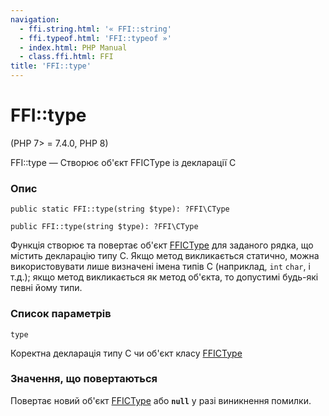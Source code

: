 ```yaml
---
navigation:
  - ffi.string.html: '« FFI::string'
  - ffi.typeof.html: 'FFI::typeof »'
  - index.html: PHP Manual
  - class.ffi.html: FFI
title: 'FFI::type'
---
```

# FFI::type

(PHP 7> = 7.4.0, PHP 8)

FFI::type — Створює об'єкт FFICType із декларації С

### Опис

```methodsynopsis
public static FFI::type(string $type): ?FFI\CType
```

```methodsynopsis
public FFI::type(string $type): ?FFI\CType
```

Функція створює та повертає об'єкт [FFICType](class.ffi-ctype.md) для заданого рядка, що містить декларацію типу С. Якщо метод викликається статично, можна використовувати лише визначені імена типів С (наприклад, `int` `char`, і т.д.); якщо метод викликається як метод об'єкта, то допустимі будь-які певні йому типи.

### Список параметрів

`type`

Коректна декларація типу С чи об'єкт класу [FFICType](class.ffi-ctype.md)

### Значення, що повертаються

Повертає новий об'єкт [FFICType](class.ffi-ctype.md) або **`null`** у разі виникнення помилки.
